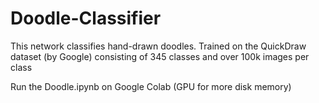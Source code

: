 # Doodle-Classifier
This network classifies hand-drawn doodles. 
Trained on the QuickDraw dataset (by Google) consisting of 345 classes and over 100k images per class

Run the Doodle.ipynb on Google Colab (GPU for more disk memory)
